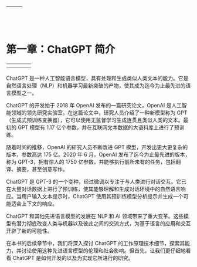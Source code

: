 | ![image](img/chapter_title_corner_decoration_left.png) |  | ![image](img/chapter_title_corner_decoration_right.png) |
| --- | --- | --- |

![image](img/chapter_title_above.png)

# 第一章：ChatGPT 简介

![image](img/chapter_title_below.png)

ChatGPT 是一种人工智能语言模型，具有处理和生成类似人类文本的能力。它是自然语言处理（NLP）和机器学习最新突破的产物，使其成为迄今为止最先进的语言模型之一。

ChatGPT 的开发始于 2018 年 OpenAI 发布的一篇研究论文，OpenAI 是人工智能领域的领先研究实验室。在这篇论文中，研究人员介绍了一种新模型称为 GPT（生成式预训练变换器），它可以使用无监督学习生成连贯且类似人类的文本。最初的 GPT 模型有 1.17 亿个参数，并在互联网文本数据的大语料库上进行了预训练。

随着时间的推移，OpenAI 的研究人员不断改进 GPT 模型，开发出更大更复杂的版本，参数高达 175 亿。2020 年 6 月，OpenAI 发布了迄今为止最先进的版本，称为 GPT-3，拥有惊人的 1750 亿参数，并能够执行前所未有的任务，包括翻译、摘要，甚至创意写作。

ChatGPT 是 GPT-3 的一个变种，经过微调以专注于与人类进行对话交互。它已在大量对话数据上进行了预训练，使其能够理解和生成对话环境中的自然语言响应。当用户输入文本提示时，ChatGPT 使用其预训练模型分析提示并生成一个可能适合上下文的响应。

ChatGPT 和其他先进语言模型的发展在 NLP 和 AI 领域带来了重大变革。这些模型有潜力彻底改变人类与机器以及彼此之间的交流方式，为基于语言的应用和交互开辟了新的可能性。

在本书的后续章节中，我们将深入探讨 ChatGPT 的工作原理技术细节，探索其能力，并讨论使用这种先进语言模型的伦理和社会影响。但首先，让我们更仔细地看看 ChatGPT 是如何开发的以及为实现它所进行的研究。
